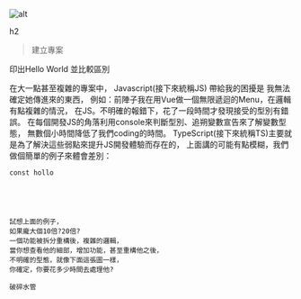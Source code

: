 ![alt](https://)

h2
> 建立專案

印出Hello World
並比較區別

在大一點甚至複雜的專案中，
Javascript(接下來統稱JS) 帶給我的困擾是 我無法確定她傳進來的東西，
例如：前陣子我在用Vue做一個無限遞迴的Menu，在邏輯有點複雜的情況，
在JS。不明確的報錯下，花了一段時間才發現接受的型別有錯誤。
在每個開發JS的角落利用console來判斷型別、追朔變數宣告來了解變數型態，
無數個小時間降低了我們coding的時間。
TypeScript(接下來統稱TS)主要就是為了解決這些弱點來提升JS開發體驗而存在的，
上面講的可能有點模糊，我們做個簡單的例子來體會差別：

```
const hollo





試想上面的例子，
如果龐大個10倍?20倍?
一個功能被拆分重構後，複雜的邏輯，
當你想查看他的細部，增加功能，甚至重構他之後，
不明確的型態，就像下面這張圖一樣，
你確定，你要花多少時間去處理他?

破碎水管